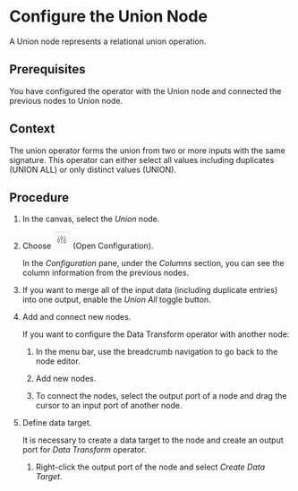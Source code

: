 <!-- loiof696fe59b6de4284b9a0e6f456709a51 -->

# Configure the Union Node

A Union node represents a relational union operation.



<a name="loiof696fe59b6de4284b9a0e6f456709a51__prereq_nmv_kzg_c1b"/>

## Prerequisites

You have configured the operator with the Union node and connected the previous nodes to Union node.



<a name="loiof696fe59b6de4284b9a0e6f456709a51__context_fct_m45_wlb"/>

## Context

The union operator forms the union from two or more inputs with the same signature. This operator can either select all values including duplicates \(UNION ALL\) or only distinct values \(UNION\).



<a name="loiof696fe59b6de4284b9a0e6f456709a51__steps_gct_m45_wlb"/>

## Procedure

1.  In the canvas, select the *Union* node.

2.  Choose ![](../using-graphs/images/Config2_1_afd8b6e.png) \(Open Configuration\).

    In the *Configuration* pane, under the *Columns* section, you can see the column information from the previous nodes.

3.  If you want to merge all of the input data \(including duplicate entries\) into one output, enable the *Union All* toggle button.

4.  Add and connect new nodes.

    If you want to configure the Data Transform operator with another node:

    1.  In the menu bar, use the breadcrumb navigation to go back to the node editor.

    2.  Add new nodes.

    3.  To connect the nodes, select the output port of a node and drag the cursor to an input port of another node.


5.  Define data target.

    It is necessary to create a data target to the node and create an output port for *Data Transform* operator.

    1.  Right-click the output port of the node and select *Create Data Target*.



